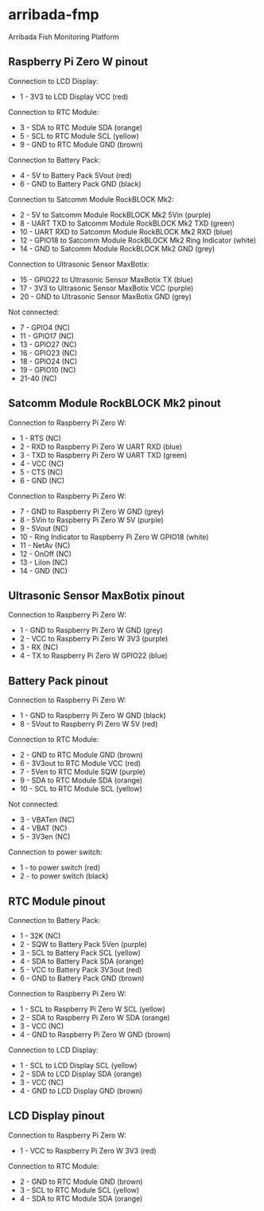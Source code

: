 # arribada-fmp
Arribada Fish Monitoring Platform


## Raspberry Pi Zero W pinout
Connection to LCD Display:
 * 1 - 3V3 to LCD Display VCC (red)

Connection to RTC Module:
 * 3 - SDA to RTC Module SDA (orange)
 * 5 - SCL to RTC Module SCL (yellow)
 * 9 - GND to RTC Module GND (brown)

Connection to Battery Pack:
 * 4 - 5V to Battery Pack 5Vout (red)
 * 6 - GND to Battery Pack GND (black)

Connection to Satcomm Module RockBLOCK Mk2:
 * 2 - 5V to Satcomm Module RockBLOCK Mk2 5Vin (purple)
 * 8 - UART TXD to Satcomm Module RockBLOCK Mk2 TXD (green)
 * 10 - UART RXD to Satcomm Module RockBLOCK Mk2 RXD (blue)
 * 12 - GPIO18 to Satcomm Module RockBLOCK Mk2 Ring Indicator (white)
 * 14 - GND to Satcomm Module RockBLOCK Mk2 GND (grey)

Connection to Ultrasonic Sensor MaxBotix:
 * 15 - GPIO22 to Ultrasonic Sensor MaxBotix TX (blue)
 * 17 - 3V3 to Ultrasonic Sensor MaxBotix VCC (purple)
 * 20 - GND to Ultrasonic Sensor MaxBotix GND (grey)

Not connected:
 * 7 - GPIO4 (NC)
 * 11 - GPIO17 (NC)
 * 13 - GPIO27 (NC)
 * 16 - GPIO23 (NC)
 * 18 - GPIO24 (NC)
 * 19 - GPIO10 (NC)
 * 21-40 (NC)

## Satcomm Module RockBLOCK Mk2 pinout
Connection to Raspberry Pi Zero W:
 * 1 - RTS (NC)
 * 2 - RXD to Raspberry Pi Zero W UART RXD (blue)
 * 3 - TXD to Raspberry Pi Zero W UART TXD (green)
 * 4 - VCC (NC)
 * 5 - CTS (NC)
 * 6 - GND (NC)

Connection to Raspberry Pi Zero W:
 * 7 - GND to Raspberry Pi Zero W GND (grey)
 * 8 - 5Vin to Raspberry Pi Zero W 5V (purple)
 * 9 - 5Vout (NC)
 * 10 - Ring Indicator to Raspberry Pi Zero W GPIO18 (white)
 * 11 - NetAv (NC)
 * 12 - OnOff (NC)
 * 13 - LiIon (NC)
 * 14 - GND (NC)

## Ultrasonic Sensor MaxBotix pinout
Connection to Raspberry Pi Zero W:
 * 1 - GND to Raspberry Pi Zero W GND (grey)
 * 2 - VCC to Raspberry Pi Zero W 3V3 (purple)
 * 3 - RX (NC)
 * 4 - TX to Raspberry Pi Zero W GPIO22 (blue)

## Battery Pack pinout
Connection to Raspberry Pi Zero W:
 * 1 - GND to Raspberry Pi Zero W GND (black)
 * 8 - 5Vout to Raspberry Pi Zero W 5V (red)

Connection to RTC Module:
 * 2 - GND to RTC Module GND (brown)
 * 6 - 3V3out to RTC Module VCC (red)
 * 7 - 5Ven to RTC Module SQW (purple)
 * 9 - SDA to RTC Module SDA (orange)
 * 10 - SCL to RTC Module SCL (yellow)

Not connected:
 * 3 - VBATen (NC)
 * 4 - VBAT (NC)
 * 5 - 3V3en (NC)

Connection to power switch:
 * 1 - to power switch (red)
 * 2 - to power switch (black)

## RTC Module pinout
Connection to Battery Pack:
 * 1 - 32K (NC)
 * 2 - SQW to Battery Pack 5Ven (purple)
 * 3 - SCL to Battery Pack SCL (yellow)
 * 4 - SDA to Battery Pack SDA (orange)
 * 5 - VCC to Battery Pack 3V3out (red)
 * 6 - GND to Battery Pack GND (brown)

Connection to Raspberry Pi Zero W:
 * 1 - SCL to Raspberry Pi Zero W SCL (yellow)
 * 2 - SDA to Raspberry Pi Zero W SDA (orange)
 * 3 - VCC (NC)
 * 4 - GND to Raspberry Pi Zero W GND (brown)

Connection to LCD Display:
 * 1 - SCL to LCD Display SCL (yellow)
 * 2 - SDA to LCD Display SDA (orange)
 * 3 - VCC (NC)
 * 4 - GND to LCD Display GND (brown)

## LCD Display pinout
Connection to Raspberry Pi Zero W:
 * 1 - VCC to Raspberry Pi Zero W 3V3 (red)

Connection to RTC Module:
 * 2 - GND to RTC Module GND (brown)
 * 3 - SCL to RTC Module SCL (yellow)
 * 4 - SDA to RTC Module SDA (orange)
